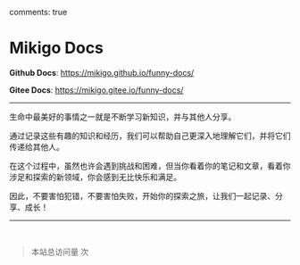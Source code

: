 comments: true

# Mikigo Docs

**Github Docs**: <a href="https://mikigo.github.io/funny-docs/" target="_blank">https://mikigo.github.io/funny-docs/</a>

**Gitee Docs**: <a href="https://mikigo.gitee.io/funny-docs/" target="_blank">https://mikigo.gitee.io/funny-docs/</a>

------------------------------------------

生命中最美好的事情之一就是不断学习新知识，并与其他人分享。

通过记录这些有趣的知识和经历，我们可以帮助自己更深入地理解它们，并将它们传递给其他人。

在这个过程中，虽然也许会遇到挑战和困难，但当你看着你的笔记和文章，看着你涉足和探索的新领域，你会感到无比快乐和满足。

因此，不要害怕犯错，不要害怕失败，开始你的探索之旅，让我们一起记录、分享、成长！

--------------------------------------------

<br/>

><p>
><span id="busuanzi_container_site_pv">
>本站总访问量
><span id="busuanzi_value_site_pv">
></span>
>次
></span>    
></p>





